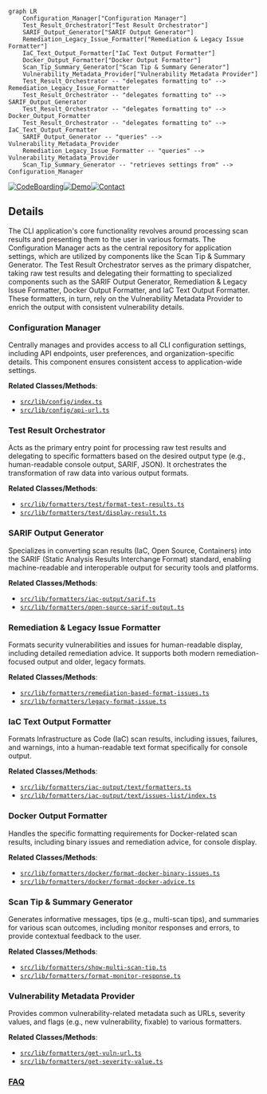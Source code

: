 ```mermaid
graph LR
    Configuration_Manager["Configuration Manager"]
    Test_Result_Orchestrator["Test Result Orchestrator"]
    SARIF_Output_Generator["SARIF Output Generator"]
    Remediation_Legacy_Issue_Formatter["Remediation & Legacy Issue Formatter"]
    IaC_Text_Output_Formatter["IaC Text Output Formatter"]
    Docker_Output_Formatter["Docker Output Formatter"]
    Scan_Tip_Summary_Generator["Scan Tip & Summary Generator"]
    Vulnerability_Metadata_Provider["Vulnerability Metadata Provider"]
    Test_Result_Orchestrator -- "delegates formatting to" --> Remediation_Legacy_Issue_Formatter
    Test_Result_Orchestrator -- "delegates formatting to" --> SARIF_Output_Generator
    Test_Result_Orchestrator -- "delegates formatting to" --> Docker_Output_Formatter
    Test_Result_Orchestrator -- "delegates formatting to" --> IaC_Text_Output_Formatter
    SARIF_Output_Generator -- "queries" --> Vulnerability_Metadata_Provider
    Remediation_Legacy_Issue_Formatter -- "queries" --> Vulnerability_Metadata_Provider
    Scan_Tip_Summary_Generator -- "retrieves settings from" --> Configuration_Manager
```

[![CodeBoarding](https://img.shields.io/badge/Generated%20by-CodeBoarding-9cf?style=flat-square)](https://github.com/CodeBoarding/CodeBoarding)[![Demo](https://img.shields.io/badge/Try%20our-Demo-blue?style=flat-square)](https://www.codeboarding.org/demo)[![Contact](https://img.shields.io/badge/Contact%20us%20-%20contact@codeboarding.org-lightgrey?style=flat-square)](mailto:contact@codeboarding.org)

## Details

The CLI application's core functionality revolves around processing scan results and presenting them to the user in various formats. The Configuration Manager acts as the central repository for application settings, which are utilized by components like the Scan Tip & Summary Generator. The Test Result Orchestrator serves as the primary dispatcher, taking raw test results and delegating their formatting to specialized components such as the SARIF Output Generator, Remediation & Legacy Issue Formatter, Docker Output Formatter, and IaC Text Output Formatter. These formatters, in turn, rely on the Vulnerability Metadata Provider to enrich the output with consistent vulnerability details.

### Configuration Manager
Centrally manages and provides access to all CLI configuration settings, including API endpoints, user preferences, and organization-specific details. This component ensures consistent access to application-wide settings.


**Related Classes/Methods**:

- <a href="https://github.com/snyk/cli/blob/main/src/lib/config/index.ts" target="_blank" rel="noopener noreferrer">`src/lib/config/index.ts`</a>
- <a href="https://github.com/snyk/cli/blob/main/src/lib/config/api-url.ts" target="_blank" rel="noopener noreferrer">`src/lib/config/api-url.ts`</a>


### Test Result Orchestrator
Acts as the primary entry point for processing raw test results and delegating to specific formatters based on the desired output type (e.g., human-readable console output, SARIF, JSON). It orchestrates the transformation of raw data into various output formats.


**Related Classes/Methods**:

- <a href="https://github.com/snyk/cli/blob/main/src/lib/formatters/test/format-test-results.ts" target="_blank" rel="noopener noreferrer">`src/lib/formatters/test/format-test-results.ts`</a>
- <a href="https://github.com/snyk/cli/blob/main/src/lib/formatters/test/display-result.ts" target="_blank" rel="noopener noreferrer">`src/lib/formatters/test/display-result.ts`</a>


### SARIF Output Generator
Specializes in converting scan results (IaC, Open Source, Containers) into the SARIF (Static Analysis Results Interchange Format) standard, enabling machine-readable and interoperable output for security tools and platforms.


**Related Classes/Methods**:

- <a href="https://github.com/snyk/cli/blob/main/src/lib/formatters/iac-output/sarif.ts" target="_blank" rel="noopener noreferrer">`src/lib/formatters/iac-output/sarif.ts`</a>
- <a href="https://github.com/snyk/cli/blob/main/src/lib/formatters/open-source-sarif-output.ts" target="_blank" rel="noopener noreferrer">`src/lib/formatters/open-source-sarif-output.ts`</a>


### Remediation & Legacy Issue Formatter
Formats security vulnerabilities and issues for human-readable display, including detailed remediation advice. It supports both modern remediation-focused output and older, legacy formats.


**Related Classes/Methods**:

- <a href="https://github.com/snyk/cli/blob/main/src/lib/formatters/remediation-based-format-issues.ts" target="_blank" rel="noopener noreferrer">`src/lib/formatters/remediation-based-format-issues.ts`</a>
- <a href="https://github.com/snyk/cli/blob/main/src/lib/formatters/legacy-format-issue.ts" target="_blank" rel="noopener noreferrer">`src/lib/formatters/legacy-format-issue.ts`</a>


### IaC Text Output Formatter
Formats Infrastructure as Code (IaC) scan results, including issues, failures, and warnings, into a human-readable text format specifically for console output.


**Related Classes/Methods**:

- <a href="https://github.com/snyk/cli/blob/main/src/lib/formatters/iac-output/text/formatters.ts" target="_blank" rel="noopener noreferrer">`src/lib/formatters/iac-output/text/formatters.ts`</a>
- <a href="https://github.com/snyk/cli/blob/main/src/lib/formatters/iac-output/text/issues-list/index.ts" target="_blank" rel="noopener noreferrer">`src/lib/formatters/iac-output/text/issues-list/index.ts`</a>


### Docker Output Formatter
Handles the specific formatting requirements for Docker-related scan results, including binary issues and remediation advice, for console display.


**Related Classes/Methods**:

- <a href="https://github.com/snyk/cli/blob/main/src/lib/formatters/docker/format-docker-binary-issues.ts" target="_blank" rel="noopener noreferrer">`src/lib/formatters/docker/format-docker-binary-issues.ts`</a>
- <a href="https://github.com/snyk/cli/blob/main/src/lib/formatters/docker/format-docker-advice.ts" target="_blank" rel="noopener noreferrer">`src/lib/formatters/docker/format-docker-advice.ts`</a>


### Scan Tip & Summary Generator
Generates informative messages, tips (e.g., multi-scan tips), and summaries for various scan outcomes, including monitor responses and errors, to provide contextual feedback to the user.


**Related Classes/Methods**:

- <a href="https://github.com/snyk/cli/blob/main/src/lib/formatters/show-multi-scan-tip.ts" target="_blank" rel="noopener noreferrer">`src/lib/formatters/show-multi-scan-tip.ts`</a>
- <a href="https://github.com/snyk/cli/blob/main/src/lib/formatters/format-monitor-response.ts" target="_blank" rel="noopener noreferrer">`src/lib/formatters/format-monitor-response.ts`</a>


### Vulnerability Metadata Provider
Provides common vulnerability-related metadata such as URLs, severity values, and flags (e.g., new vulnerability, fixable) to various formatters.


**Related Classes/Methods**:

- <a href="https://github.com/snyk/cli/blob/main/src/lib/formatters/get-vuln-url.ts" target="_blank" rel="noopener noreferrer">`src/lib/formatters/get-vuln-url.ts`</a>
- <a href="https://github.com/snyk/cli/blob/main/src/lib/formatters/get-severity-value.ts" target="_blank" rel="noopener noreferrer">`src/lib/formatters/get-severity-value.ts`</a>




### [FAQ](https://github.com/CodeBoarding/GeneratedOnBoardings/tree/main?tab=readme-ov-file#faq)
